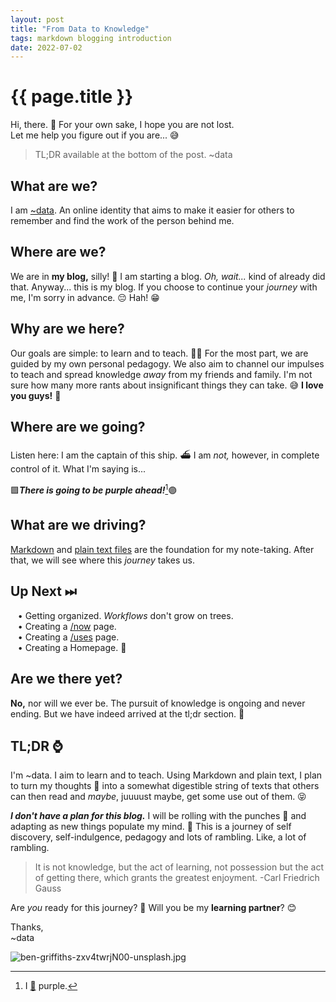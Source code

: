 ```yaml
---
layout: post
title: "From Data to Knowledge"
tags: markdown blogging introduction
date: 2022-07-02
---
```

# {{ page.title }}

Hi, there. 👋 For your own sake, I hope you are not lost.  
Let me help you figure out if you are... 😅

>TL;DR available at the bottom of the post. ~data

## What are we?
I am [~data](https://data.tilde.team). An online identity that aims to make it easier for others to remember and find the work of the person behind me.

## Where are we?

We are in **my blog,** silly! 🙌 I am starting a blog. *Oh, wait...* kind of already did that. Anyway... this is my blog. If you choose to continue your *journey* with me, I'm sorry in advance. 😔 Hah! 😁

## Why are we here?

Our goals are simple: to learn and to teach. 👩‍🏫 For the most part, we are guided by my own personal pedagogy. We also aim to channel our impulses to teach and spread knowledge *away* from my friends and family. I'm not sure how many more rants about insignificant things they can take. 😅 **I love you guys!** 🤟

## Where are we going?

Listen here: I am the captain of this ship. ⛴ I am *not,* however, in complete control of it. What I'm saying is...

🟪***There is going to be purple ahead!***[^2]🟣

[^2]: I [💜](https://data.tilde.team/) purple.

## What are we driving?

[Markdown](https://www.markdownguide.org/) and [plain text files](https://sive.rs/plaintext) are the foundation for my note-taking. After that, we will see where this *journey* takes us.

## Up Next ⏭

&nbsp;&nbsp;&nbsp;• Getting organized. *Workflows* don't grow on trees.  
&nbsp;&nbsp;&nbsp;• Creating a [/now](https://sive.rs/nowff) page.  
&nbsp;&nbsp;&nbsp;• Creating a [/uses](https://uses.tech/) page.  
&nbsp;&nbsp;&nbsp;• Creating a Homepage. 🏡

## Are we there yet?

**No,** nor will we ever be. The pursuit of knowledge is ongoing and never ending. But we have indeed arrived at the tl;dr section. 🙌

## TL;DR ⌚
I'm ~data. I aim to learn and to teach. Using Markdown and plain text, I plan to turn my thoughts 💭 into a somewhat digestible string of texts that others can then read and *maybe*, juuuust maybe, get some use out of them. 😝

***I don't have a plan for this blog.*** I will be rolling with the punches 🥊 and adapting as new things populate my mind. 🧠 This is a journey of self discovery, self-indulgence, pedagogy and lots of rambling. Like, a lot of rambling.
>It is not knowledge, but the act of learning, not possession but the act of getting there, which grants the greatest enjoyment. -Carl Friedrich Gauss

Are *you* ready for this journey? 🧳 Will you be my **learning partner**? 😊

Thanks,  
~data

![ben-griffiths-zxv4twrjN00-unsplash.jpg](https://data.mataroa.blog/images/d6aca715.jpeg)